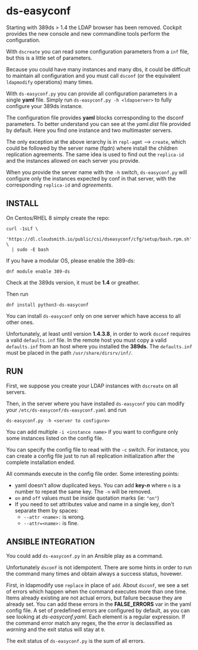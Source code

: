 # ds-easyconf
Starting with 389ds > 1.4 the LDAP browser has been removed. Cockpit provides the new console and new commandline tools perform the configuration.

With `dscreate` you can read some configuration parameters from a `inf` file, but this is a little set of parameters.

Because you could have many instances and many dbs, it could be difficult to maintain all configuration and you must call `dsconf` (or the equivalent `ldapmodify` operations) many times.

With `ds-easyconf.py` you can provide all configuration parameters in a single **yaml** file. Simply run `ds-easyconf.py -h <ldapserver>` to fully configure your 389ds instance.

The configuration file provides **yaml** blocks corresponding to the dsconf parameters. To better understand you can see at the *yaml.dist* file provided by default. Here you find one instance and two multimaster servers.

The only exception at the above ierarchy is in `repl-agmt` --> `create`, which could be followed by the server name (fqdn) where install the children replication agreements. The same idea is used to find out the `replica-id` and the instances allowed on each server you provide.

When you provide the server name with the `-h` switch, `ds-easyconf.py` will configure only the instances expected by conf in that server, with the corresponding `replica-id` and *agreements*.

## INSTALL
On Centos/RHEL 8 simply create the repo:

```
curl -1sLf \
  'https://dl.cloudsmith.io/public/csi/dseasyconf/cfg/setup/bash.rpm.sh' \
  | sudo -E bash
```

If you have a modular OS, please enable the 389-ds:

`dnf module enable 389-ds`

Check at the 389ds version, it must be **1.4** or greather.

Then run

`dnf install python3-ds-easyconf`

You can install `ds-easyconf` only on one server which have access to all other ones.

Unfortunately, at least until version **1.4.3.8**, in order to work `dsconf` requires a valid `defaults.inf` file.
 In the remote host you must copy a valid `defaults.inf` from an host where you installed the **389ds**.
 The `defaults.inf` must be placed in the path `/usr/share/dirsrv/inf/`.

## RUN

First, we suppose you create your LDAP instances with `dscreate` on all servers.

Then, in the server where you have installed `ds-easyconf` you can modify your `/etc/ds-easyconf/ds-easyconf.yaml` and run

```ds-easyconf.py -h <server to configure>```

You can add multiple `-i <instance name>` if you want to configure only some instances listed on the config file.

You can specify the config file to read with the `-c` switch. For instance, you can create a config file just to run all
 replication initialization after the complete installation ended.

All commands execute in the config file order. Some interesting points:

- yaml doesn't allow duplicated keys. You can add **key-*n*** where `n` is a number to repeat the same key. The `-n` will be removed.
- `on` and `off` values must be inside quotation marks (ie: `"on"`)
- If you need to set attributes value and name in a single key, don't separate them by spaces:
  - `--attr <name>:` is wrong.
  - `--attr=<name>:` is fine.

## ANSIBLE INTEGRATION
You could add `ds-easyconf.py` in an Ansible play as a command.

Unfortunately `dsconf` is not idempotent. There are some hints in order to run the command many times and obtain always a success status, hovewer.

First, in ldapmodify use `replace` in place of `add`. About `dsconf`, we see a set of errors which happen when the command executes more than one time. Items already existing are not actual errors, but failure because they are already set.
You can add these errors in the **FALSE_ERRORS** var in the yaml config file. A set of predefined errors are configured by default, as you can see looking at *ds-easyconf.yaml*.
Each element is a regular expression. If the command error match any regex, the the *error* is declassified as *warning* and the exit status will stay at `0`.

The exit status of `ds-easyconf.py` is the sum of all errors.
